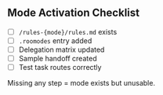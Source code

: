 ## Mode Activation Checklist
- [ ] `/rules-{mode}/rules.md` exists
- [ ] `.roomodes` entry added
- [ ] Delegation matrix updated
- [ ] Sample handoff created
- [ ] Test task routes correctly

Missing any step = mode exists but unusable.